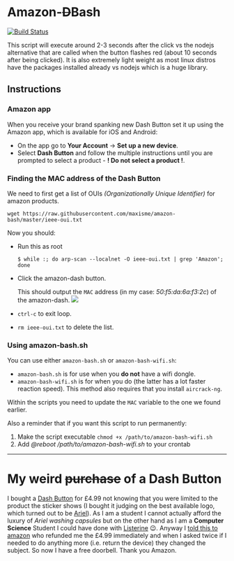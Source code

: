 # Amazon-~~D~~Bash
[![Build Status](https://travis-ci.org/maxisme/amazon-bash.svg?branch=master)](https://travis-ci.org/maxisme/amazon-bash)

This script will execute around 2-3 seconds after the click vs the nodejs alternative that are called when the button flashes red (about 10 seconds after being clicked). It is also extremely light weight as most linux distros have the packages installed already vs nodejs which is a huge library.
## Instructions

### Amazon app
When you receive your brand spanking new Dash Button set it up using the Amazon app, which is available for iOS and Android:

 - On the app go to **Your Account** -> **Set up a new device**.
 - Select **Dash Button** and follow the multiple instructions until you are prompted to select a product - **! Do not select a product !**.

### Finding the MAC address of the Dash Button
We need to first get a list of OUIs _(Organizationally Unique Identifier)_ for amazon products.

```
wget https://raw.githubusercontent.com/maxisme/amazon-bash/master/ieee-oui.txt
```

Now you should:
- Run this as root

  ```
  $ while :; do arp-scan --localnet -O ieee-oui.txt | grep 'Amazon'; done
  ```

- Click the amazon-dash button.

  This should output the `MAC` address (in my case: *50:f5:da:6a:f3:2c*) of the amazon-dash.
  <img src="https://i.imgur.com/UCZXIcc.png">
- `ctrl-c` to exit loop.
- `rm ieee-oui.txt` to delete the list.


### Using amazon-bash.sh

You can use either `amazon-bash.sh` or `amazon-bash-wifi.sh`:
- `amazon-bash.sh` is for use when you **do not** have a wifi dongle.
- `amazon-bash-wifi.sh` is for when you do (the latter has a lot faster reaction speed). This method also requires that you install `aircrack-ng`.

Within the scripts you need to update the `MAC` variable to the one we found earlier.

Also a reminder that if you want this script to run permanently:
 1. Make the script executable `chmod +x /path/to/amazon-bash-wifi.sh`
 2. Add *@reboot /path/to/amazon-bash-wifi.sh* to your crontab

___

# My weird ~~purchase~~ of a Dash Button
I bought a [Dash Button](https://www.amazon.co.uk/b?ie=UTF8&node=10833773031) for £4.99 not knowing that you were limited to the product the sticker shows (I bought it judging on the best available logo, which turned out to be [Ariel](https://www.amazon.co.uk/gp/product/B01I29J290/ref=oh_aui_detailpage_o02_s00?ie=UTF8&psc=1)). As I am a student I cannot actually afford the luxury of *Ariel washing capsules* but on the other hand as I am a **Computer Science** Student I could have done with [Listerine](https://www.amazon.co.uk/Amazon-JK29LP-Listerine-Dash-Button/dp/B01I29BJTQ/ref=pd_sim_570_8?_encoding=UTF8&psc=1&refRID=2FYAWEHFRTBMTR5MZRYP) 😉. Anyway I [told this to amazon](https://www.amazon.co.uk/gp/help/contact-us/general-questions.html) who refunded me the £4.99 immediately and when I asked twice if I needed to do anything more (i.e. return the device) they changed the subject. So now I have a free doorbell. Thank you Amazon.
